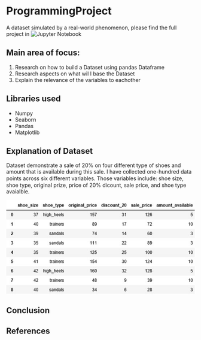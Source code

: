 # ProgrammingProject
 A dataset simulated by a real-world phenomenon, please find the full project in ![Jupyter Notebook](https://github.com/MartynaMisk/ProgrammingProject/blob/master/RealwolrdPhenomenon.ipynb)
 
 ## Main area of focus:
 1. Research on how to build a Dataset using pandas Dataframe
 2. Research aspects on what wil I base the Dataset
 3. Explain the relevance of the variables to eachother
 
 ## Libraries used
 - Numpy
 - Seaborn 
 - Pandas
 - Matplotlib
 
 ## Explanation of Dataset
Dataset demonstrate a sale of 20% on four different type of shoes and amount that is available during this sale. I have collected one-hundred data points across six diﬀerent variables. Those variables include: shoe size, shoe type, original prize, price of 20% dicount, sale price, and shoe type avaialble.

![LOGO](https://github.com/MartynaMisk/ProgrammingProject/blob/master/dataset2.jpg)

 ## Conclusion
 
 
 ## References
 
 
